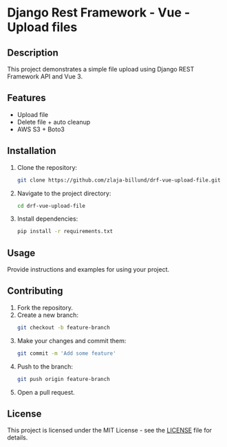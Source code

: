 # Django Rest Framework - Vue - Upload files 

## Description
This project demonstrates a simple file upload using Django REST Framework API and Vue 3.

## Features
- Upload file
- Delete file + auto cleanup
- AWS S3 + Boto3 

## Installation
1. Clone the repository:
    ```bash
    git clone https://github.com/zlaja-billund/drf-vue-upload-file.git
    ```
2. Navigate to the project directory:
    ```bash
    cd drf-vue-upload-file
    ```
3. Install dependencies:
    ```bash
    pip install -r requirements.txt
    ```

## Usage
Provide instructions and examples for using your project.

## Contributing
1. Fork the repository.
2. Create a new branch:
    ```bash
    git checkout -b feature-branch
    ```
3. Make your changes and commit them:
    ```bash
    git commit -m 'Add some feature'
    ```
4. Push to the branch:
    ```bash
    git push origin feature-branch
    ```
5. Open a pull request.

## License
This project is licensed under the MIT License - see the [LICENSE](LICENSE) file for details.

